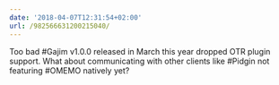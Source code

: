 ```yaml
---
date: '2018-04-07T12:31:54+02:00'
url: /982566631200215040/
---
```

Too bad #Gajim v1.0.0 released in March this year dropped OTR plugin support. What about communicating with other clients like #Pidgin not featuring #OMEMO natively yet?
